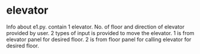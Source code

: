 # elevator
Info about e1.py.
contain 1 elevator.
No. of floor and direction of elevator provided by user.
2 types of input is provided to move the elevator.
    1 is from elevator panel for desired floor.
    2 is from floor panel for calling elevator for desired floor.
